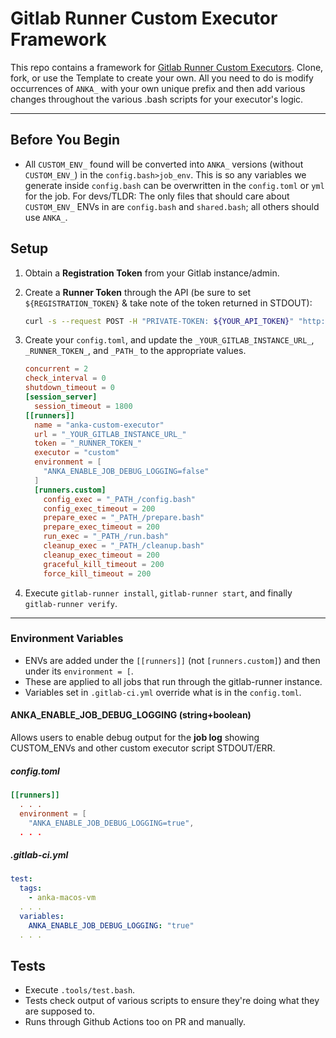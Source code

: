 # Gitlab Runner Custom Executor Framework

This repo contains a framework for [Gitlab Runner Custom Executors](https://docs.gitlab.com/runner/executors/custom.html). Clone, fork, or use the Template to create your own. All you need to do is modify occurrences of `ANKA_` with your own unique prefix and then add various changes throughout the various .bash scripts for your executor's logic.

---

## Before You Begin

- All `CUSTOM_ENV_` found will be converted into `ANKA_` versions (without `CUSTOM_ENV_`) in the `config.bash>job_env`. This is so any variables we generate inside `config.bash` can be overwritten in the `config.toml` or `yml` for the job. For devs/TLDR: The only files that should care about `CUSTOM_ENV_` ENVs in are `config.bash` and `shared.bash`; all others should use `ANKA_`.

## Setup

1. Obtain a **Registration Token** from your Gitlab instance/admin.
2. Create a **Runner Token** through the API (be sure to set `${REGISTRATION_TOKEN}` & take note of the token returned in STDOUT):

    ```bash
    curl -s --request POST -H "PRIVATE-TOKEN: ${YOUR_API_TOKEN}" "http://anka.gitlab:8093/api/v4/runners" --form "token=${REGISTRATION_TOKEN}" --form "description=anka-custom-executor" --form "tag_list=anka-macos-vm"
    ```

3. Create your `config.toml`, and update the `_YOUR_GITLAB_INSTANCE_URL_`, `_RUNNER_TOKEN_`, and `_PATH_` to the appropriate values.

    ```toml
    concurrent = 2
    check_interval = 0
    shutdown_timeout = 0
    [session_server]
      session_timeout = 1800
    [[runners]]
      name = "anka-custom-executor"
      url = "_YOUR_GITLAB_INSTANCE_URL_"
      token = "_RUNNER_TOKEN_"
      executor = "custom"
      environment = [
        "ANKA_ENABLE_JOB_DEBUG_LOGGING=false"
      ]
      [runners.custom]
        config_exec = "_PATH_/config.bash"
        config_exec_timeout = 200
        prepare_exec = "_PATH_/prepare.bash"
        prepare_exec_timeout = 200
        run_exec = "_PATH_/run.bash"
        cleanup_exec = "_PATH_/cleanup.bash"
        cleanup_exec_timeout = 200
        graceful_kill_timeout = 200
        force_kill_timeout = 200
    ```

4. Execute `gitlab-runner install`, `gitlab-runner start`, and finally `gitlab-runner verify`.

---

### Environment Variables

- ENVs are added under the `[[runners]]` (not `[runners.custom]`) and then under its `environment = [`.
- These are applied to all jobs that run through the gitlab-runner instance.
- Variables set in `.gitlab-ci.yml` override what is in the `config.toml`.

#### ANKA_ENABLE_JOB_DEBUG_LOGGING (string+boolean)

Allows users to enable debug output for the **job log** showing CUSTOM_ENVs and other custom executor script STDOUT/ERR.

##### config.toml

```toml
[[runners]]
  . . .
  environment = [
    "ANKA_ENABLE_JOB_DEBUG_LOGGING=true",
  . . .
```

##### .gitlab-ci.yml

```yaml
test:
  tags:
    - anka-macos-vm
  . . .
  variables:
    ANKA_ENABLE_JOB_DEBUG_LOGGING: "true"
  . . .
```

## Tests

- Execute `.tools/test.bash`.
- Tests check output of various scripts to ensure they're doing what they are supposed to.
- Runs through Github Actions too on PR and manually.

